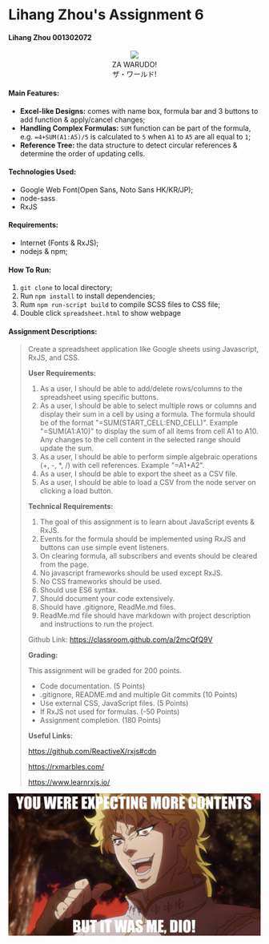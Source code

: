 # Lihang Zhou's Assignment 6

#### Lihang Zhou 001302072

<div align="center">
	<img src="pics/za-warudo.gif" />
	<div>ZA WARUDO!</div>
	<div>ザ・ワールド!</div>
</div>

#### Main Features:
* **Excel-like Designs:** comes with name box, formula bar and 3 buttons to add function & apply/cancel changes;
* **Handling Complex Formulas:** `SUM` function can be part of the formula, e.g. `=4+SUM(A1:A5)/5` is calculated to `5` when `A1` to `A5` are all equal to `1`;
* **Reference Tree:** the data structure to detect circular references & determine the order of updating cells.

#### Technologies Used:
* Google Web Font(Open Sans, Noto Sans HK/KR/JP);
* node-sass
* RxJS

#### Requirements:
* Internet (Fonts & RxJS);
* nodejs & npm;

#### How To Run:
1. `git clone` to local directory;
2. Run `npm install` to install dependencies;
3. Rum `npm run-script build` to compile SCSS files to CSS file;
5. Double click `spreadsheet.html` to show webpage

#### Assignment Descriptions:
> Create a spreadsheet application like Google sheets using Javascript, RxJS, and CSS.
> 
> **User Requirements:**
> 
> 1. As a user, I should be able to add/delete rows/columns to the spreadsheet using specific buttons.
> 2. As a user, I should be able to select multiple rows or columns and display their sum in a cell by using a formula. The formula should be of the format "=SUM(START\_CELL:END\_CELL)". Example "=SUM(A1:A10)" to display the sum of all items from cell A1 to A10. Any changes to the cell content in the selected range should update the sum.
> 6. As a user, I should be able to perform simple algebraic operations (+, -, *, /) with cell references. Example "=A1+A2".
> 7. As a user, I should be able to export the sheet as a CSV file.
> 8. As a user, I should be able to load a CSV from the node server on clicking a load button.
> 
> **Technical Requirements:**
> 
> 1. The goal of this assignment is to learn about JavaScript events & RxJS.
> 2. Events for the formula should be implemented using RxJS and buttons can use simple event listeners.
> 3. On clearing formula, all subscribers and events should be cleared from the page.
> 4. No javascript frameworks should be used except RxJS.
> 5. No CSS frameworks should be used.
> 6. Should use ES6 syntax.
> 7. Should document your code extensively.
> 8. Should have .gitignore, ReadMe.md files.
> 9. ReadMe.md file should have markdown with project description and instructions to run the project.
> 
> Github Link: https://classroom.github.com/a/2mcQfQ9V
> 
> **Grading:**
> 
> This assignment will be graded for 200 points.
> 
> * Code documentation. (5 Points)
> * .gitignore, README.md and multiple Git commits (10 Points)
> * Use external CSS, JavaScript files. (5 Points)
> * If RxJS not used for formulas. (-50 Points)
> * Assignment completion. (180 Points)
> 
> **Useful Links:**
> 
> https://github.com/ReactiveX/rxjs#cdn
> 
> https://rxmarbles.com/
> 
> https://www.learnrxjs.io/

<div align="center">
	<img src="pics/kono-dio-da.jpg" />
</div>